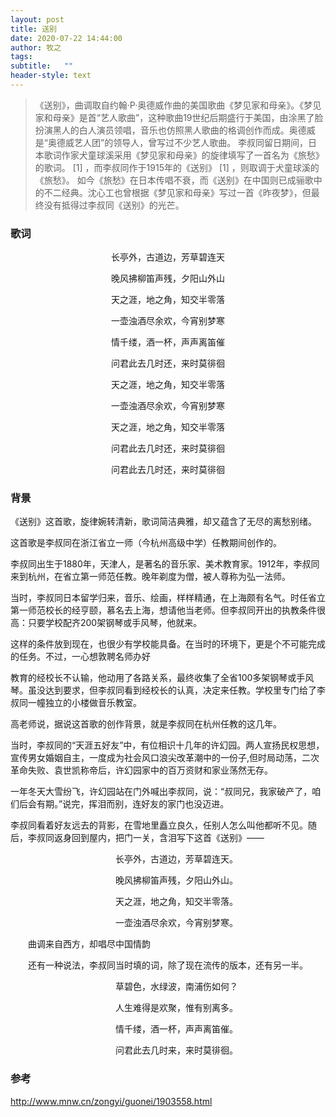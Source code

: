 ```yaml
---
layout: post
title: 送别
date: 2020-07-22 14:44:00
author: 牧之
tags: 
subtitle:   ""
header-style: text
---
```



> 《送别》，曲调取自约翰·P·奥德威作曲的美国歌曲《梦见家和母亲》。《梦见家和母亲》是首“艺人歌曲”，这种歌曲19世纪后期盛行于美国，由涂黑了脸扮演黑人的白人演员领唱，音乐也仿照黑人歌曲的格调创作而成。奥德威是“奥德威艺人团”的领导人，曾写过不少艺人歌曲。 李叔同留日期间，日本歌词作家犬童球溪采用《梦见家和母亲》的旋律填写了一首名为《旅愁》的歌词。 [1]  ，而李叔同作于1915年的《送别》 [1]  ，则取调于犬童球溪的《旅愁》。 如今《旅愁》在日本传唱不衰，而《送别》在中国则已成骊歌中的不二经典。沈心工也曾根据《梦见家和母亲》写过一首《昨夜梦》，但最终没有抵得过李叔同《送别》的光芒。

### 歌词

<div style="text-align: center;">

长亭外，古道边，芳草碧连天

晚风拂柳笛声残，夕阳山外山

天之涯，地之角，知交半零落

一壶浊酒尽余欢，今宵别梦寒

情千缕，酒一杯，声声离笛催

问君此去几时还，来时莫徘徊

天之涯，地之角，知交半零落

一壶浊酒尽余欢，今宵别梦寒

天之涯，地之角，知交半零落

问君此去几时还，来时莫徘徊

问君此去几时还，来时莫徘徊

</div>

### 背景

《送别》这首歌，旋律婉转清新，歌词简洁典雅，却又蕴含了无尽的离愁别绪。

这首歌是李叔同在浙江省立一师（今杭州高级中学）任教期间创作的。

李叔同出生于1880年，天津人，是著名的音乐家、美术教育家。1912年，李叔同来到杭州，在省立第一师范任教。晚年剃度为僧，被人尊称为弘一法师。

当时，李叔同日本留学归来，音乐、绘画，样样精通，在上海颇有名气。时任省立第一师范校长的经亨颐，慕名去上海，想请他当老师。但李叔同开出的执教条件很高：只要学校配齐200架钢琴或手风琴，他就来。

这样的条件放到现在，也很少有学校能具备。在当时的环境下，更是个不可能完成的任务。不过，一心想敦聘名师办好

教育的经校长不认输，他动用了各路关系，最终收集了全省100多架钢琴或手风琴。虽没达到要求，但李叔同看到经校长的认真，决定来任教。学校里专门给了李叔同一幢独立的小楼做音乐教室。

高老师说，据说这首歌的创作背景，就是李叔同在杭州任教的这几年。

当时，李叔同的“天涯五好友”中，有位相识十几年的许幻园。两人宣扬民权思想，宣传男女婚姻自主，一度成为社会风口浪尖改革潮中的一份子,但时局动荡，二次革命失败、袁世凯称帝后，许幻园家中的百万资财和家业荡然无存。

一年冬天大雪纷飞，许幻园站在门外喊出李叔同，说：“叔同兄，我家破产了，咱们后会有期。”说完，挥泪而别，连好友的家门也没迈进。

李叔同看着好友远去的背影，在雪地里矗立良久，任别人怎么叫他都听不见。随后，李叔同返身回到屋内，把门一关，含泪写下这首《送别》——

<div style="text-align: center;">

　　长亭外，古道边，芳草碧连天。

　　晚风拂柳笛声残，夕阳山外山。

　　天之涯，地之角，知交半零落。

　　一壶浊酒尽余欢，今宵别梦寒。

</div>

　　曲调来自西方，却唱尽中国情韵

　　还有一种说法，李叔同当时填的词，除了现在流传的版本，还有另一半。

<div style="text-align: center;">

　　草碧色，水绿波，南浦伤如何？

　　人生难得是欢聚，惟有别离多。

　　情千缕，酒一杯，声声离笛催。

　　问君此去几时来，来时莫徘徊。

</div>


### 参考
http://www.mnw.cn/zongyi/guonei/1903558.html



